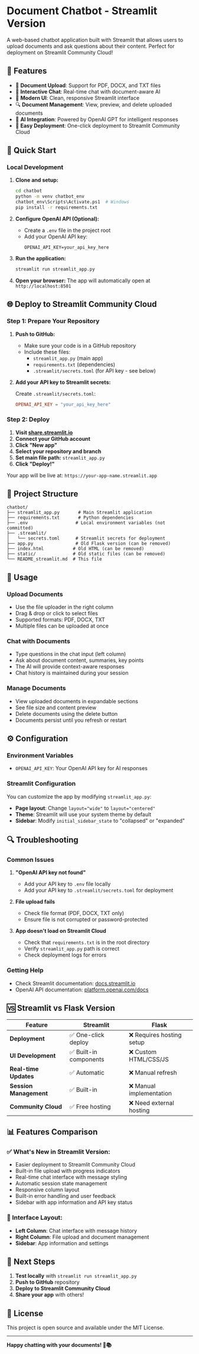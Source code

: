 # Document Chatbot - Streamlit Version

A web-based chatbot application built with Streamlit that allows users to upload documents and ask questions about their content. Perfect for deployment on Streamlit Community Cloud!

## 🌟 Features

- 📄 **Document Upload**: Support for PDF, DOCX, and TXT files
- 💬 **Interactive Chat**: Real-time chat with document-aware AI
- 🎨 **Modern UI**: Clean, responsive Streamlit interface
- 🔍 **Document Management**: View, preview, and delete uploaded documents
- 🤖 **AI Integration**: Powered by OpenAI GPT for intelligent responses
- 🚀 **Easy Deployment**: One-click deployment to Streamlit Community Cloud

## 🚀 Quick Start

### Local Development

1. **Clone and setup:**
   ```bash
   cd chatbot
   python -m venv chatbot_env
   chatbot_env\Scripts\Activate.ps1  # Windows
   pip install -r requirements.txt
   ```

2. **Configure OpenAI API (Optional):**
   - Create a `.env` file in the project root
   - Add your OpenAI API key:
     ```
     OPENAI_API_KEY=your_api_key_here
     ```

3. **Run the application:**
   ```bash
   streamlit run streamlit_app.py
   ```

4. **Open your browser:** The app will automatically open at `http://localhost:8501`

## 🌐 Deploy to Streamlit Community Cloud

### Step 1: Prepare Your Repository

1. **Push to GitHub:**
   - Make sure your code is in a GitHub repository
   - Include these files:
     - `streamlit_app.py` (main app)
     - `requirements.txt` (dependencies)
     - `.streamlit/secrets.toml` (for API key - see below)

2. **Add your API key to Streamlit secrets:**
   
   Create `.streamlit/secrets.toml`:
   ```toml
   OPENAI_API_KEY = "your_api_key_here"
   ```

### Step 2: Deploy

1. **Visit [share.streamlit.io](https://share.streamlit.io)**
2. **Connect your GitHub account**
3. **Click "New app"**
4. **Select your repository and branch**
5. **Set main file path:** `streamlit_app.py`
6. **Click "Deploy!"**

Your app will be live at: `https://your-app-name.streamlit.app`

## 📁 Project Structure

```
chatbot/
├── streamlit_app.py       # Main Streamlit application
├── requirements.txt       # Python dependencies
├── .env                  # Local environment variables (not committed)
├── .streamlit/
│   └── secrets.toml      # Streamlit secrets for deployment
├── app.py                # Old Flask version (can be removed)
├── index.html           # Old HTML (can be removed)
├── static/              # Old static files (can be removed)
└── README_streamlit.md  # This file
```

## 🔧 Usage

### Upload Documents
- Use the file uploader in the right column
- Drag & drop or click to select files
- Supported formats: PDF, DOCX, TXT
- Multiple files can be uploaded at once

### Chat with Documents
- Type questions in the chat input (left column)
- Ask about document content, summaries, key points
- The AI will provide context-aware responses
- Chat history is maintained during your session

### Manage Documents
- View uploaded documents in expandable sections
- See file size and content preview
- Delete documents using the delete button
- Documents persist until you refresh or restart

## ⚙️ Configuration

### Environment Variables

- `OPENAI_API_KEY`: Your OpenAI API key for AI responses

### Streamlit Configuration

You can customize the app by modifying `streamlit_app.py`:

- **Page layout**: Change `layout="wide"` to `layout="centered"`
- **Theme**: Streamlit will use your system theme by default
- **Sidebar**: Modify `initial_sidebar_state` to "collapsed" or "expanded"

## 🔍 Troubleshooting

### Common Issues

1. **"OpenAI API key not found"**
   - Add your API key to `.env` file locally
   - Add your API key to `.streamlit/secrets.toml` for deployment

2. **File upload fails**
   - Check file format (PDF, DOCX, TXT only)
   - Ensure file is not corrupted or password-protected

3. **App doesn't load on Streamlit Cloud**
   - Check that `requirements.txt` is in the root directory
   - Verify `streamlit_app.py` path is correct
   - Check deployment logs for errors

### Getting Help

- Check Streamlit documentation: [docs.streamlit.io](https://docs.streamlit.io)
- OpenAI API documentation: [platform.openai.com/docs](https://platform.openai.com/docs)

## 🆚 Streamlit vs Flask Version

| Feature | Streamlit | Flask |
|---------|-----------|-------|
| **Deployment** | ✅ One-click deploy | ❌ Requires hosting setup |
| **UI Development** | ✅ Built-in components | ❌ Custom HTML/CSS/JS |
| **Real-time Updates** | ✅ Automatic | ❌ Manual refresh |
| **Session Management** | ✅ Built-in | ❌ Manual implementation |
| **Community Cloud** | ✅ Free hosting | ❌ Need external hosting |

## 📊 Features Comparison

### ✅ What's New in Streamlit Version:
- Easier deployment to Streamlit Community Cloud
- Built-in file upload with progress indicators
- Real-time chat interface with message styling
- Automatic session state management
- Responsive column layout
- Built-in error handling and user feedback
- Sidebar with app information and API key status

### 📱 Interface Layout:
- **Left Column**: Chat interface with message history
- **Right Column**: File upload and document management
- **Sidebar**: App information and settings

## 🎯 Next Steps

1. **Test locally** with `streamlit run streamlit_app.py`
2. **Push to GitHub** repository
3. **Deploy to Streamlit Community Cloud**
4. **Share your app** with others!

## 📄 License

This project is open source and available under the MIT License.

---

**Happy chatting with your documents! 🤖📚** 